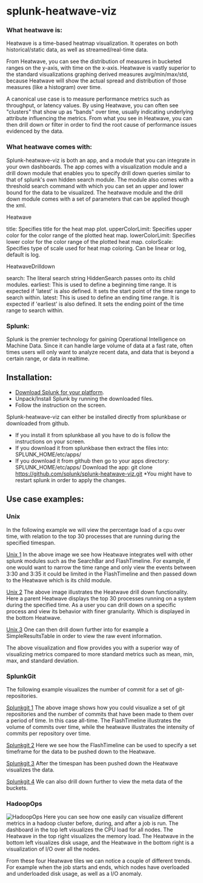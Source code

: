 splunk-heatwave-viz
===================

### What heatwave is:
Heatwave is a time-based heatmap visualization. It operates on both historical/static data, 
as well as streamed/real-time data.

From Heatwave, you can see the distribution of measures in bucketed ranges on the y-axis, 
with time on the x-axis. Heatwave is vastly superior to the standard visualizations graphing 
derived measures avg/min/max/std, because Heatwave will show the actual spread and distribution 
of those measures (like a histogram) over time.

A canonical use case is to measure performance metrics such as throughput, or latency values. 
By using Heatwave, you can often see "clusters" that show up as "bands" over time, usually 
indicating underlying attribute influencing the metrics. From what you see in Heatwave, you can 
then drill down or filter in order to find the root cause of performance issues evidenced by 
the data.

### What heatwave comes with:
Splunk-heatwave-viz is both an app, and a module that you can integrate in your own dashboards. 
The app comes with a visualization module and a drill down module that enables you to specify 
drill down queries similar to that of splunk's own hidden search module. The module also comes 
with a threshold search command with which you can set an upper and lower bound for the data 
to be visualized. The heatwave module and the drill down module comes with a set of parameters
that can be applied though the xml.

Heatwave

title: Specifies title for the heat map plot. 
upperColorLimit: Specifies upper color for the color range of the plotted heat map.
lowerColorLimit: Specifies lower color for the color range of the plotted heat map.
colorScale: Specifies type of scale used for heat map coloring. Can be linear or log, 
default is log.

HeatwaveDrilldown

search: The literal search string HiddenSearch passes onto its child modules.
earliest: This is used to define a beginning time range. It is expected if 'latest' is also 
defined. It sets the start point of the time range to search within.
latest: This is used to define an ending time range. It is expected if 'earliest' is also 
defined. It sets the ending point of the time range to search within.

### Splunk:
Splunk is the premier technology for gaining Operational Intelligence on Machine Data. Since it
can handle large volume of data at a fast rate, often times users will only want to analyze
recent data, and data that is beyond a certain range, or data in realtime.

Installation:
-------------

- [Download Splunk for your platform](http://www.splunk.com/download?r=productOverview).
- Unpack/Install Splunk by running the downloaded files.
- Follow the instruction on the screen.

Splunk-heatwave-viz can either be installed directly from splunkbase or downloaded from github.
- If you install it from splunkbase all you have to do is follow the instructions on your screen.
- If you download it from splunkbase then extract the files into: SPLUNK_HOME/etc/apps/
- If you download it from github then go to your apps directory: SPLUNK_HOME/etc/apps/
	Download the app: git clone  https://github.com/splunk/splunk-heatwave-viz.git
*You might have to restart splunk in order to apply the changes. 

Use case examples:
-----------------

### Unix
In the following example we will view the percentage load of a cpu over time,
with relation to the top 30 processes that are running during the specified timespan. 

[Unix 1](/examples/unix1.png "Hearwave: Percentage cpu load per process")
In the above image we see how Heatwave integrates well with other splunk modules such as the
SearchBar and FlashTimeline. For example, if one would want to narrow the time range and only
view the events between 3:30 and 3:35 it could be limited in the FlashTimeline and then passed
down to the Heatwave which is its child module.

[Unix 2](/examples/unix2.png "Heatwave: Drilldown to specific process")
The above image illustrates the Heatwave drill down functionality. Here a parent Heatwave 
displays the top 30 processes running on a system during the specified time. As a user you can
drill down on a specific process and view its behavior with finer granularity. Which is 
displayed in the bottom Heatwave. 

[Unix 3](/examples/unix3.png "Heatwave: Drilldown to specific data")
One can then drill down further into for example a SimpleResultsTable in order to view the 
raw event information. 

The above visualization and flow provides you with a superior way of visualizing metrics 
compared to more standard metrics such as mean, min, max, and standard deviation. 

### SplunkGit
The following example visualizes the number of commit for a set of git-repositories.

[Splunkgit 1](/examples/splunkgit1.png "Heatwave: All commits to all git-repos during all-time")
The above image shows how you could visualize a set of git repositories and the number of commits
that have been made to them over a period of time. In this case all-time. The FlashTimeline 
illustrates the volume of commits over time, while the heatwave illustrates the intensity of
commits per repository over time.

[Splunkgit 2](/examples/splunkgit2.png "Heatwave: Specify a time in FlashTimeline")
Here we see how the FlashTimeline can be used to specify a set timeframe for the data to be
pushed down to the Heatwave.

[Splunkgit 3](/examples/splunkgit3.png "Heatwave: Drilldown on a specific time for all git-repos")
After the timespan has been pushed down the Heatwave visualizes the data.

[Splunkgit 4](/examples/splunkgit4.png "HeatwaveL Drilldown on a specific git-repo")
We can also drill down further to view the meta data of the buckets.

### HadoopOps
![HadoopOps](https://raw.github.com/splunk/splunk-heatwave-viz/develop/examples/hadoopOps1.png "Heatwave: Dashboard four heatwaves visualizing different metrics")
Here you can see how one easily can visualize different metrics in a hadoop cluster before, 
during, and after a job is run. The dashboard in the top left visualizes the CPU load for all 
nodes. The Heatwave in the top right visualizes the memory load. The Heatwave in the bottom left
visualizes disk usage, and the Heatwave in the bottom right is a visualization of I/O over all 
the nodes. 

From these four Heatwave tiles we can notice a couple of different trends. For example when the 
job starts and ends, which nodes have overloaded and underloaded disk usage, as well as a I/O 
anomaly. 

